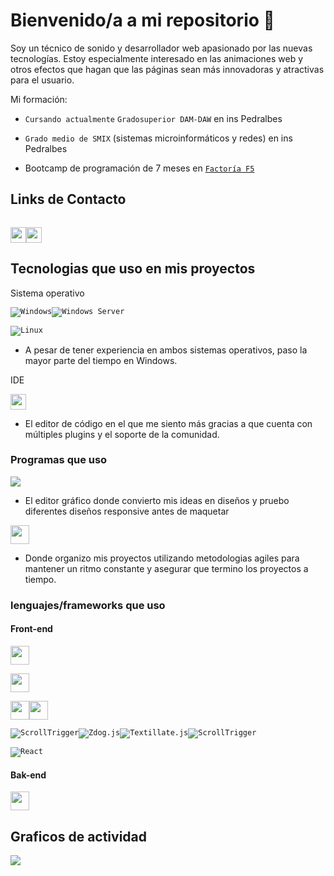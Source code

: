 # Bienvenido/a a mi repositorio 👋

Soy un técnico de sonido y desarrollador web apasionado por las nuevas tecnologías. Estoy especialmente interesado en las animaciones web y otros efectos que hagan que las páginas sean más innovadoras y atractivas para el usuario.

Mi formación:

- `Cursando actualmente` `Gradosuperior DAM-DAW` en ins Pedralbes 

- `Grado medio de SMIX` (sistemas microinformáticos y redes) en ins Pedralbes

- Bootcamp de programación de 7 meses en <a href="https://factoriaf5.org/">`Factoría F5`</a>

## Links de Contacto
<!-- link a correo -->
<code> <a href="mailto:a2carcruzinfo@gmail.com"><img height="25" src="https://img.shields.io/badge/Gmail-D14836?style=for-the-badge&logo=gmail&logoColor=white"></a></code><code><a a href="https://www.linkedin.com/in/carlos-cruz-valencia-564514162/"><img height="25" src="https://img.shields.io/badge/LinkedIn-0077B5?style=for-the-badge&logo=linkedin&logoColor=white"></a></code>

## Tecnologias que uso en mis proyectos
Sistema operativo

<code>![Windows](https://img.shields.io/badge/OS-Windows-0078D6?style=for-the-badge&logo=windows&logoColor=white)</code><code>![Windows Server](https://img.shields.io/badge/Windows_Server-2016-0078D6?style=for-the-badge&logo=windows&logoColor=white)</code>

<code>![Linux](https://img.shields.io/badge/OS-Linux-FCC624?style=for-the-badge&logo=linux&logoColor=black)</code>

- A pesar de tener experiencia en ambos sistemas operativos, paso la mayor parte del tiempo en Windows.

IDE
<!-- visual studio code -->
<code><img height="25" src="https://img.shields.io/badge/Visual_Studio_Code-0078D4?style=for-the-badge&logo=visual%20studio%20code&logoColor=white"></code> 

- El editor de código en el que me siento más gracias a que cuenta con múltiples plugins y el soporte de la comunidad.

### Programas que uso

<code><img src="https://img.shields.io/badge/Figma-F24E1E?style=for-the-badge&logo=figma&logoColor=white"></code>
- El editor gráfico donde convierto mis ideas en diseños y pruebo diferentes diseños responsive antes de maquetar

<code><img height="30" src="https://img.shields.io/badge/Trello-0052CC?style=for-the-badge&logo=trello&logoColor=white"></code>

- Donde organizo mis proyectos utilizando metodologias agiles para mantener un ritmo constante y asegurar que termino los proyectos a tiempo.

### lenguajes/frameworks que uso


#### Front-end
<code><img height="30" src="https://img.shields.io/badge/Bootstrap-563D7C?style=for-the-badge&logo=bootstrap&logoColor=white"></code>

<code><img height="30" src="https://img.shields.io/badge/HTML5-E34F26?style=for-the-badge&logo=html5&logoColor=white"></code>

<code><img height="30" src="https://img.shields.io/badge/CSS3-1572B6?style=for-the-badge&logo=css3&logoColor=white"></code><code><img height="30" src="https://img.shields.io/badge/Sass-CC6699?style=for-the-badge&logo=sass&logoColor=white"></code>

<code>![ScrollTrigger](https://img.shields.io/badge/javascript.js-gray?style=for-the-badge&logo=javascript)</code><code>![Zdog.js](https://img.shields.io/badge/Zdog.js-gray?style=for-the-badge&logo=javascript&logoColor=F7DF1E)</code><code>![Textillate.js](https://img.shields.io/badge/Textillate.js-gray?style=for-the-badge&logo=javascript)</code><code>![ScrollTrigger](https://img.shields.io/badge/ScrollTrigger.js-gray?style=for-the-badge&logo=javascript)</code>

<code>![React](https://img.shields.io/badge/React-61DAFB?style=for-the-badge&logo=react&logoColor=white)
</code>

#### Bak-end
<code><img height="30" src="https://img.shields.io/badge/Python-3776AB?style=for-the-badge&logo=python&logoColor=white"></code><!-- sass -->

## Graficos de actividad
<img src="https://wakatime.com/share/@carlos_cruzvalencia/bfcfa451-813c-4d78-9a27-c05543a60bd4.svg" ></img>
